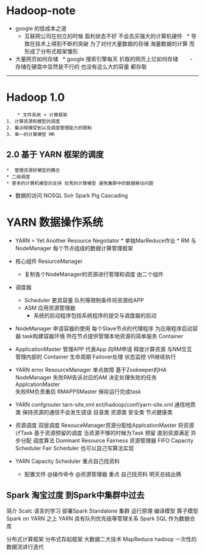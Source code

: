 # Hadoop-note

 * google 的低成本之道
    * 互联网公司在创立的时候 盈利状态不好 不会去买强大的计算机硬件
      * 导致在技术上得到不断的突破 为了对付大量数据的存储 海量数据的计算 而形成了分布式框架雏形
    
* 大量网页如何存储
    * google 搜索引擎每天 扒取的网页上亿如何存储
        - 存储在硬盘中显然是不行的 也没有这么大的容量 都存取
--- 

# Hadoop 1.0
		* 文件系统 + 计算框架
	1. 计算资源和模型的调度
	2. 集训规模受到以及调度管理能力的限制
	3. 单一的计算模型 MR

## 2.0	基于 YARN 框架的调度
	*  管理资源好模型的耦合 
	* 二级调度
	* 更多的计算机模型的支持 优秀的计算模型 避免集群中的数据移动问题

* 数据的访问 NOSQL Solr Spark Pig Cascading 
	
# YARN 数据操作系统

* YARN = Yet Another Resource Negotiator 
	  * 单独MarReduce作业
	  *  RM 与NodeManager 每个节点组成的数据计算管理框架

* 核心组件 ResiurceManager	
   * 复制各个NodeManager的资源进行管理和调度 由二个组件
* 调度器 
	 * Scheduler 更具容量 队列等限制条件将资源给APP
	* ASM 应用资源管理器
	  * 系统的启动程序包括系统程序的提交与调度器的启动 	

* NodeManager  申请容器的使用
	每个Slave节点的代理程序
	为应用程序启动容器
	task构建容器环境
	所在节点提供管理本地资源的简单服务
	Container
* ApplicationMaster 
	管理APP
	代表App 向RM申请 释放计算资源 与NM交互
	管理内部的 Container	
	  生命周期
	  Failover处理
	  状态监控 VR继续执行

* YARN error
	ResourceManager 
	 单点故障 基于Zookeeper的HA
 	NodeManager
	  失败RM告诉对应的AM 决定处理失败的任务
	ApplcationMaster	
	   失败RM负责重启
	    RMAPPSMaster 保存运行完成task
* YARN confgrouter
	  tarn-site,xml
	    ect/hadoop/conf/yarn-site.xml
    通信地质类   保持资源的通信不会发生错误
    目录类
    资源类 
    安全类
    节点健康类

* 资源调度
    双层调度
	ResouceManager资源分配给ApplcationMaster	将资源げTask
    基于资源预留的调度
	当资源不够的时候为Task 预留 直到资源满足
	 异步分配
   调度算法 Dominant Resource Fairness 
  资源管理器
	FIFO Capacity Scheduler
	Fair Scheduler 
	也可以自己写算法实现

* YARN Capacity Scheduler 重点自己找资料
  * 配置文件 @操作命令 @资源管理器 重点 自己找资料 明天总结出俩

## Spark 淘宝过度 到Spark中集群中过去
  简介
   Scalc 语言的学习
   部署Spark Standalone 集群
    运行原理 编译模型 算子模型
    Spark on YARN 之上 YARN 具有队列优先级等管理关系
    Spark SQL 作为数据仓库

  分布式计算框架 分布式存起框架
   大数据二大技术 MapReduce  hadoop 一次性的数据流进行迭代
